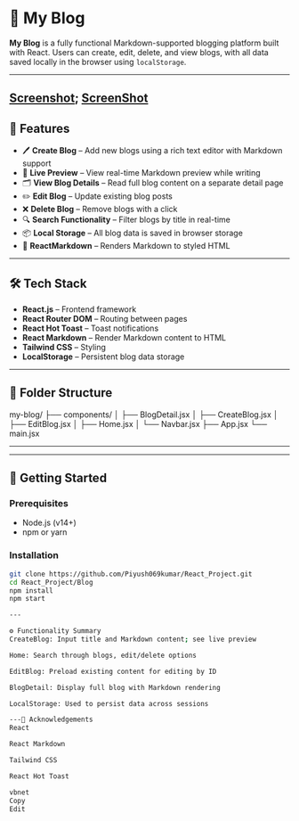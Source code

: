 # 📝 My Blog

**My Blog** is a fully functional Markdown-supported blogging platform built with React. Users can create, edit, delete, and view blogs, with all data saved locally in the browser using `localStorage`.

---
[Screenshot](image.png);
[ScreenShot](image1.png)
---

## 🔧 Features

- 🖊️ **Create Blog** – Add new blogs using a rich text editor with Markdown support
- 📝 **Live Preview** – View real-time Markdown preview while writing
- 🗂️ **View Blog Details** – Read full blog content on a separate detail page
- ✏️ **Edit Blog** – Update existing blog posts
- ❌ **Delete Blog** – Remove blogs with a click
- 🔍 **Search Functionality** – Filter blogs by title in real-time
- 📦 **Local Storage** – All blog data is saved in browser storage
- 📄 **ReactMarkdown** – Renders Markdown to styled HTML

---

## 🛠️ Tech Stack

- **React.js** – Frontend framework
- **React Router DOM** – Routing between pages
- **React Hot Toast** – Toast notifications
- **React Markdown** – Render Markdown content to HTML
- **Tailwind CSS** – Styling
- **LocalStorage** – Persistent blog data storage

---

## 📁 Folder Structure

my-blog/
├── components/
│ ├── BlogDetail.jsx
│ ├── CreateBlog.jsx
│ ├── EditBlog.jsx
│ ├── Home.jsx
│ └── Navbar.jsx
├── App.jsx
└── main.jsx

---

---

## 🚀 Getting Started

### Prerequisites

- Node.js (v14+)
- npm or yarn

### Installation

```bash
git clone https://github.com/Piyush069kumar/React_Project.git
cd React_Project/Blog
npm install
npm start

---

⚙️ Functionality Summary
CreateBlog: Input title and Markdown content; see live preview

Home: Search through blogs, edit/delete options

EditBlog: Preload existing content for editing by ID

BlogDetail: Display full blog with Markdown rendering

LocalStorage: Used to persist data across sessions

---🙌 Acknowledgements
React

React Markdown

Tailwind CSS

React Hot Toast

vbnet
Copy
Edit


